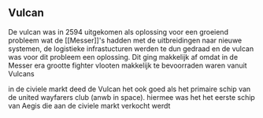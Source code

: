 ## Vulcan

De vulcan was in 2594 uitgekomen als oplossing voor een groeiend probleem wat de [[Messer]]'s hadden met de uitbreidingen naar nieuwe systemen, de logistieke infrastucturen werden te dun gedraad en de vulcan was voor dit probleem een oplossing. Dit ging makkelijk af omdat in de Messer era grootte fighter vlooten makkelijk te bevoorraden waren vanuit Vulcans

in de civiele markt deed de Vulcan het ook goed als het primaire schip van de united wayfarers club (anwb in space). hiermee was het het eerste schip van Aegis die aan de civiele markt verkocht werdt